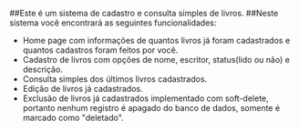 ##Este é um sistema de cadastro e consulta simples de livros.
##Neste sistema você encontrará as seguintes funcionalidades:

- Home page com informações de quantos livros já foram cadastrados e quantos cadastros foram feitos por você.
- Cadastro de livros com opções de nome, escritor, status(lido ou não) e descrição.
- Consulta simples dos últimos livros cadastrados.
- Edição de livros já cadastrados.
- Exclusão de livros já cadastrados implementado com soft-delete, portanto nenhum registro é apagado do banco de dados, somente é marcado como "deletado".